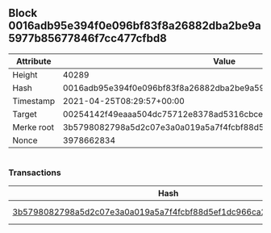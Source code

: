 ## Block 0016adb95e394f0e096bf83f8a26882dba2be9a5977b85677846f7cc477cfbd8

Attribute | Value
--- | ---
Height | 40289
Hash | 0016adb95e394f0e096bf83f8a26882dba2be9a5977b85677846f7cc477cfbd8
Timestamp | 2021-04-25T08:29:57+00:00
Target | 00254142f49eaaa504dc75712e8378ad5316cbcead634704b3734b6271167cc4
Merke root | 3b5798082798a5d2c07e3a0a019a5a7f4fcbf88d5ef1dc966ca22cc5aedca5a9
Nonce | 3978662834

```

```

### Transactions

Hash | Amount
--- | ---
[3b5798082798a5d2c07e3a0a019a5a7f4fcbf88d5ef1dc966ca22cc5aedca5a9](3b5798082798a5d2c07e3a0a019a5a7f4fcbf88d5ef1dc966ca22cc5aedca5a9.md) | 10.00000000 SKEPTI 
